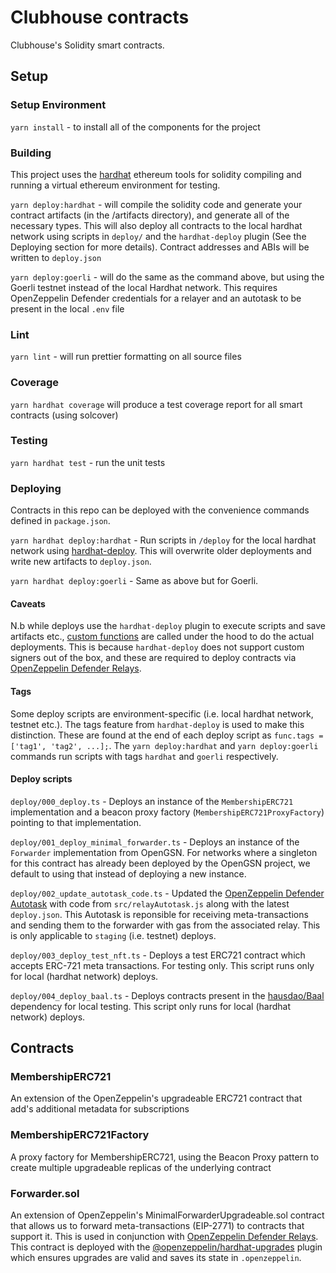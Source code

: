 # Clubhouse contracts

Clubhouse's Solidity smart contracts.

## Setup

### Setup Environment

`yarn install` - to install all of the components for the project

### Building

This project uses the [hardhat](https://hardhat.org/) ethereum tools for solidity compiling and running a virtual ethereum environment for testing.

`yarn deploy:hardhat` - will compile the solidity code and generate your contract artifacts (in the /artifacts directory), and generate all of the necessary types. This will also deploy all contracts to the local hardhat network using scripts in `deploy/` and the `hardhat-deploy` plugin (See the Deploying section for more details). Contract addresses and ABIs will be written to `deploy.json`

`yarn deploy:goerli` - will do the same as the command above, but using the Goerli testnet instead of the local Hardhat network. This requires OpenZeppelin Defender credentials for a relayer and an autotask to be present in the local `.env` file

### Lint

`yarn lint` - will run prettier formatting on all source files

### Coverage
`yarn hardhat coverage` will produce a test coverage report for all smart contracts (using solcover)

### Testing

`yarn hardhat test` - run the unit tests

### Deploying

Contracts in this repo can be deployed with the convenience commands defined in `package.json`.

`yarn hardhat deploy:hardhat` - Run scripts in `/deploy` for the local hardhat network using [hardhat-deploy](https://www.npmjs.com/package/hardhat-deploy). This will overwrite older deployments and write new artifacts to `deploy.json`.

`yarn hardhat deploy:goerli` - Same as above but for Goerli.

#### Caveats
N.b while deploys use the `hardhat-deploy` plugin to execute scripts and save artifacts etc., [custom functions](https://github.com/alphaexplorationco/clubhouse_contracts/blob/2024199de569ffc4548cbf983acae2b9e399d01d/src/hardhatDeployUtils.ts#L129) are called under the hood to do the actual deployments. This is because `hardhat-deploy` does not support custom signers out of the box, and these are required to deploy contracts via [OpenZeppelin Defender Relays](https://docs.openzeppelin.com/defender/relay).

#### Tags
Some deploy scripts are environment-specific (i.e. local hardhat network, testnet etc.). The tags feature from `hardhat-deploy` is used to make this distinction. These are found at the end of each deploy script as `func.tags = ['tag1', 'tag2', ...];`. The `yarn deploy:hardhat` and `yarn deploy:goerli` commands run scripts with tags `hardhat` and `goerli` respectively.

#### Deploy scripts
`deploy/000_deploy.ts` - Deploys an instance of the `MembershipERC721` implementation and a beacon proxy factory (`MembershipERC721ProxyFactory`) pointing to that implementation.

`deploy/001_deploy_minimal_forwarder.ts` - Deploys an instance of the `Forwarder` implementation from OpenGSN. For networks where a singleton for this contract has already been deployed by the OpenGSN project, we default to using that instead of deploying a new instance.

`deploy/002_update_autotask_code.ts` - Updated the [OpenZeppelin Defender Autotask]() with code from `src/relayAutotask.js` along with the latest `deploy.json`. This Autotask is reponsible for receiving meta-transactions and sending them to the forwarder with gas from the associated relay. This is only applicable to `staging` (i.e. testnet) deploys.

`deploy/003_deploy_test_nft.ts` - Deploys a test ERC721 contract which accepts ERC-721 meta transactions. For testing only. This script runs only for local (hardhat network) deploys.

`deploy/004_deploy_baal.ts` - Deploys contracts present in the [hausdao/Baal](https://github.com/HausDAO/Baal) dependency for local testing. This script only runs for local (hardhat network) deploys.

## Contracts

### MembershipERC721
An extension of the OpenZeppelin's upgradeable ERC721 contract that add's additional metadata for subscriptions

### MembershipERC721Factory
A proxy factory for MembershipERC721, using the Beacon Proxy pattern to create multiple upgradeable replicas of the underlying contract

### Forwarder.sol
An extension of OpenZeppelin's MinimalForwarderUpgradeable.sol contract that allows us to forward meta-transactions (EIP-2771) to contracts that support it. This is used in conjunction with [OpenZeppelin Defender Relays](https://docs.openzeppelin.com/defender/relay). This contract is deployed with the [@openzeppelin/hardhat-upgrades](https://docs.openzeppelin.com/upgrades-plugins/1.x/hardhat-upgrades) plugin which ensures upgrades are valid and saves its state in `.openzeppelin`.
